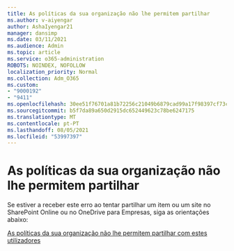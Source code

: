 ```yaml
---
title: As políticas da sua organização não lhe permitem partilhar
ms.author: v-aiyengar
author: AshaIyengar21
manager: dansimp
ms.date: 03/11/2021
ms.audience: Admin
ms.topic: article
ms.service: o365-administration
ROBOTS: NOINDEX, NOFOLLOW
localization_priority: Normal
ms.collection: Adm_O365
ms.custom:
- "9000192"
- "9411"
ms.openlocfilehash: 30ee51f76701a81b72256c21049b6879cad99a17f98397cf73c8ce85d910867f
ms.sourcegitcommit: b5f7da89a650d2915dc652449623c78be6247175
ms.translationtype: MT
ms.contentlocale: pt-PT
ms.lasthandoff: 08/05/2021
ms.locfileid: "53997397"
---
```

# <a name="your-organizations-policies-do-not-allow-you-to-share"></a>As políticas da sua organização não lhe permitem partilhar

Se estiver a receber este erro ao tentar partilhar um item ou um site no SharePoint Online ou no OneDrive para Empresas, siga as orientações abaixo:
 
[As políticas da sua organização não lhe permitem partilhar com estes utilizadores](https://docs.microsoft.com/sharepoint/troubleshoot/sharing-and-permissions/organization-policies-do-not-allow-you-to-share-with-users-error)